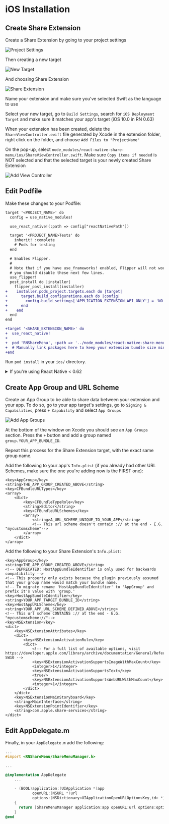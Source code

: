 # iOS Installation

## Create Share Extension

Create a Share Extension by going to your project settings

![Project Settings](screenshots/Xcode-01.png)

Then creating a new target

![New Target](screenshots/Xcode-02.png)

And choosing Share Extension

![Share Extension](screenshots/Xcode-03.png)

Name your extension and make sure you've selected Swift as the language to use

Select your new target, go to `Build Settings`, search for `iOS Deployment Target` and make sure it matches your app's target (iOS 10.0 in RN 0.63)

When your extension has been created, delete the `ShareViewController.swift` file generated by Xcode in the extension folder, right click on the folder, and choose `Add Files to "ProjectName"`

On the pop-up, select `node_modules/react-native-share-menu/ios/ShareViewController.swift`. Make sure `Copy items if needed` is NOT selected and that the selected target is your newly created Share Extension

![Add View Controller](screenshots/Xcode-04.png)

## Edit Podfile

Make these changes to your Podfile:

```diff
target '<PROJECT_NAME>' do
  config = use_native_modules!

  use_react_native!(:path => config["reactNativePath"])

  target '<PROJECT_NAME>Tests' do
    inherit! :complete
    # Pods for testing
  end

  # Enables Flipper.
  #
  # Note that if you have use_frameworks! enabled, Flipper will not work and
  # you should disable these next few lines.
  use_flipper!
  post_install do |installer|
    flipper_post_install(installer)
+    installer.pods_project.targets.each do |target|
+      target.build_configurations.each do |config|
+        config.build_settings['APPLICATION_EXTENSION_API_ONLY'] = 'NO'
+      end
+    end
  end
end

+target '<SHARE_EXTENSION_NAME>' do
+  use_react_native!
+
+  pod 'RNShareMenu', :path => '../node_modules/react-native-share-menu'
+  # Manually link packages here to keep your extension bundle size minimal
+end
```

Run `pod install` in your `ios/` directory.

<details>
<summary>If you're using React Native < 0.62</summary>
<br>
Create a bridging header by right clicking on your project folder:

- Selecting New File...
- Choose Swift
- Make sure the selected target is your main app target
- Create the file and say yes to creating a Bridging Header file
- Delete everything in the Swift file, but keep the file around
</details>

## Create App Group and URL Scheme

Create an App Group to be able to share data between your extension and your app. To do so, go to your app target's settings, go to `Signing & Capabilities`, press `+ Capability` and select `App Groups`

![Add App Groups](screenshots/Xcode-05.png)

At the bottom of the window on Xcode you should see an `App Groups` section. Press the `+` button and add a group named `group.YOUR_APP_BUNDLE_ID`.

Repeat this process for the Share Extension target, with the exact same group name.

Add the following to your app's `Info.plist` (if you already had other URL Schemes, make sure the one you're adding now is the FIRST one):

```OpenStep Property List
<key>AppGroup</key>
<string>THE_APP_GROUP_CREATED_ABOVE</string>
<key>CFBundleURLTypes</key>
<array>
    <dict>
        <key>CFBundleTypeRole</key>
        <string>Editor</string>
        <key>CFBundleURLSchemes</key>
        <array>
            <string>A_URL_SCHEME_UNIQUE_TO_YOUR_APP</string>
            <!-- This url scheme doesn't contain :// at the end - E.G. "mycustomscheme"-->
        </array>
    </dict>
</array>
```

Add the following to your Share Extension's `Info.plist`:

```OpenStep Property List
<key>AppGroup</key>
<string>THE_APP_GROUP_CREATED_ABOVE</string>
<!-- DEPRECATED: HostAppBundleIdentifier is only used for backwards compatibility -->
<!-- This property only exists because the plugin previously assumed that your group name would match your bundle name.
<!-- To migrate rename 'HostAppBundleIdentifier' to 'AppGroup' and prefix it's value with 'group.'
<key>HostAppBundleIdentifier</key>
<string>YOUR_APP_TARGET_BUNDLE_ID</string>
<key>HostAppURLScheme</key>
<string>YOUR_APP_URL_SCHEME_DEFINED_ABOVE</string>
<!-- This url scheme CONTAINS :// at the end - E.G. "mycustomscheme://"-->
<key>NSExtension</key>
<dict>
    <key>NSExtensionAttributes</key>
    <dict>
        <key>NSExtensionActivationRule</key>
        <dict>
            <!-- For a full list of available options, visit https://developer.apple.com/library/archive/documentation/General/Reference/InfoPlistKeyReference/Articles/AppExtensionKeys.html#//apple_ref/doc/uid/TP40014212-SW10 -->
            <key>NSExtensionActivationSupportsImageWithMaxCount</key>
            <integer>1</integer>
            <key>NSExtensionActivationSupportsText</key>
            <true/>
            <key>NSExtensionActivationSupportsWebURLWithMaxCount</key>
            <integer>1</integer>
        </dict>
    </dict>
    <key>NSExtensionMainStoryboard</key>
    <string>MainInterface</string>
    <key>NSExtensionPointIdentifier</key>
    <string>com.apple.share-services</string>
</dict>
```

## Edit AppDelegate.m

Finally, in your `AppDelegate.m` add the following:

```Objective-c
...
#import <RNShareMenu/ShareMenuManager.h>

...

@implementation AppDelegate
    ...

    - (BOOL)application:(UIApplication *)app
            openURL:(NSURL *)url
            options:(NSDictionary<UIApplicationOpenURLOptionsKey,id> *)options
    {
      return [ShareMenuManager application:app openURL:url options:options];
    }
@end
```
